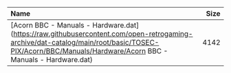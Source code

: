 |Name|Size|
|:---|---:|
|[Acorn BBC - Manuals - Hardware.dat](https://raw.githubusercontent.com/open-retrogaming-archive/dat-catalog/main/root/basic/TOSEC-PIX/Acorn/BBC/Manuals/Hardware/Acorn BBC - Manuals - Hardware.dat)|4142|

